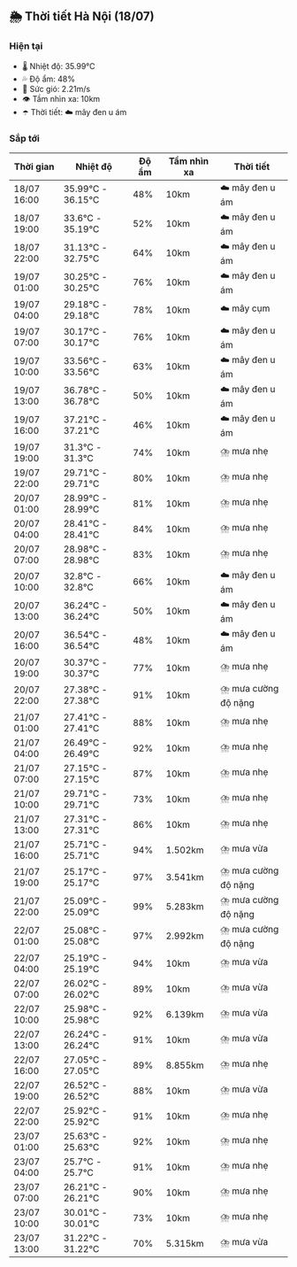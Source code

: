 ## 🌦️ Thời tiết Hà Nội (18/07)

### Hiện tại

- 🌡️ Nhiệt độ: 35.99℃
- 💦 Độ ẩm: 48%
- 💨 Sức gió: 2.21m/s
- 👁️ Tầm nhìn xa: 10km
- ☂️ Thời tiết: ☁️ mây đen u ám

### Sắp tới

| Thời gian | Nhiệt độ | Độ ẩm | Tầm nhìn xa | Thời tiết |
| --- | --- | --- | --- | --- |
| 18/07 16:00 | 35.99℃ - 36.15℃ | 48% | 10km | ☁️ mây đen u ám |
| 18/07 19:00 | 33.6℃ - 35.19℃ | 52% | 10km | ☁️ mây đen u ám |
| 18/07 22:00 | 31.13℃ - 32.75℃ | 64% | 10km | ☁️ mây đen u ám |
| 19/07 01:00 | 30.25℃ - 30.25℃ | 76% | 10km | ☁️ mây đen u ám |
| 19/07 04:00 | 29.18℃ - 29.18℃ | 78% | 10km | ☁️ mây cụm |
| 19/07 07:00 | 30.17℃ - 30.17℃ | 76% | 10km | ☁️ mây đen u ám |
| 19/07 10:00 | 33.56℃ - 33.56℃ | 63% | 10km | ☁️ mây đen u ám |
| 19/07 13:00 | 36.78℃ - 36.78℃ | 50% | 10km | ☁️ mây đen u ám |
| 19/07 16:00 | 37.21℃ - 37.21℃ | 46% | 10km | ☁️ mây đen u ám |
| 19/07 19:00 | 31.3℃ - 31.3℃ | 74% | 10km | ⛈️ mưa nhẹ |
| 19/07 22:00 | 29.71℃ - 29.71℃ | 80% | 10km | ⛈️ mưa nhẹ |
| 20/07 01:00 | 28.99℃ - 28.99℃ | 81% | 10km | ⛈️ mưa nhẹ |
| 20/07 04:00 | 28.41℃ - 28.41℃ | 84% | 10km | ⛈️ mưa nhẹ |
| 20/07 07:00 | 28.98℃ - 28.98℃ | 83% | 10km | ⛈️ mưa nhẹ |
| 20/07 10:00 | 32.8℃ - 32.8℃ | 66% | 10km | ☁️ mây đen u ám |
| 20/07 13:00 | 36.24℃ - 36.24℃ | 50% | 10km | ☁️ mây đen u ám |
| 20/07 16:00 | 36.54℃ - 36.54℃ | 48% | 10km | ☁️ mây đen u ám |
| 20/07 19:00 | 30.37℃ - 30.37℃ | 77% | 10km | ⛈️ mưa nhẹ |
| 20/07 22:00 | 27.38℃ - 27.38℃ | 91% | 10km | ⛈️ mưa cường độ nặng |
| 21/07 01:00 | 27.41℃ - 27.41℃ | 88% | 10km | ⛈️ mưa nhẹ |
| 21/07 04:00 | 26.49℃ - 26.49℃ | 92% | 10km | ⛈️ mưa nhẹ |
| 21/07 07:00 | 27.15℃ - 27.15℃ | 87% | 10km | ⛈️ mưa nhẹ |
| 21/07 10:00 | 29.71℃ - 29.71℃ | 73% | 10km | ⛈️ mưa nhẹ |
| 21/07 13:00 | 27.31℃ - 27.31℃ | 86% | 10km | ⛈️ mưa nhẹ |
| 21/07 16:00 | 25.71℃ - 25.71℃ | 94% | 1.502km | ⛈️ mưa vừa |
| 21/07 19:00 | 25.17℃ - 25.17℃ | 97% | 3.541km | ⛈️ mưa cường độ nặng |
| 21/07 22:00 | 25.09℃ - 25.09℃ | 99% | 5.283km | ⛈️ mưa cường độ nặng |
| 22/07 01:00 | 25.08℃ - 25.08℃ | 97% | 2.992km | ⛈️ mưa cường độ nặng |
| 22/07 04:00 | 25.19℃ - 25.19℃ | 94% | 10km | ⛈️ mưa vừa |
| 22/07 07:00 | 26.02℃ - 26.02℃ | 89% | 10km | ⛈️ mưa vừa |
| 22/07 10:00 | 25.98℃ - 25.98℃ | 92% | 6.139km | ⛈️ mưa vừa |
| 22/07 13:00 | 26.24℃ - 26.24℃ | 91% | 10km | ⛈️ mưa vừa |
| 22/07 16:00 | 27.05℃ - 27.05℃ | 89% | 8.855km | ⛈️ mưa nhẹ |
| 22/07 19:00 | 26.52℃ - 26.52℃ | 88% | 10km | ⛈️ mưa vừa |
| 22/07 22:00 | 25.92℃ - 25.92℃ | 91% | 10km | ⛈️ mưa nhẹ |
| 23/07 01:00 | 25.63℃ - 25.63℃ | 92% | 10km | ⛈️ mưa nhẹ |
| 23/07 04:00 | 25.7℃ - 25.7℃ | 91% | 10km | ⛈️ mưa nhẹ |
| 23/07 07:00 | 26.21℃ - 26.21℃ | 90% | 10km | ⛈️ mưa nhẹ |
| 23/07 10:00 | 30.01℃ - 30.01℃ | 73% | 10km | ⛈️ mưa nhẹ |
| 23/07 13:00 | 31.22℃ - 31.22℃ | 70% | 5.315km | ⛈️ mưa vừa |

